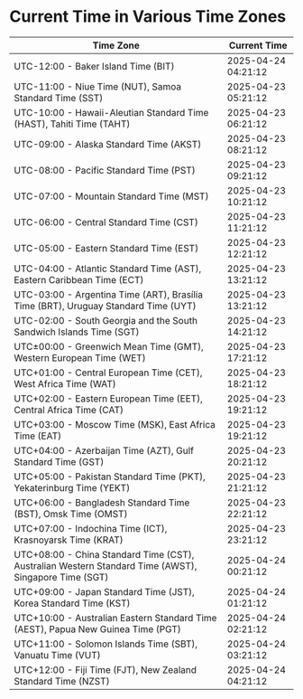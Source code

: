 # Current Time in Various Time Zones

| Time Zone | Current Time |
|-----------|--------------|
| UTC-12:00 - Baker Island Time (BIT) | 2025-04-24 04:21:12 |
| UTC-11:00 - Niue Time (NUT), Samoa Standard Time (SST) | 2025-04-23 05:21:12 |
| UTC-10:00 - Hawaii-Aleutian Standard Time (HAST), Tahiti Time (TAHT) | 2025-04-23 06:21:12 |
| UTC-09:00 - Alaska Standard Time (AKST) | 2025-04-23 08:21:12 |
| UTC-08:00 - Pacific Standard Time (PST) | 2025-04-23 09:21:12 |
| UTC-07:00 - Mountain Standard Time (MST) | 2025-04-23 10:21:12 |
| UTC-06:00 - Central Standard Time (CST) | 2025-04-23 11:21:12 |
| UTC-05:00 - Eastern Standard Time (EST) | 2025-04-23 12:21:12 |
| UTC-04:00 - Atlantic Standard Time (AST), Eastern Caribbean Time (ECT) | 2025-04-23 13:21:12 |
| UTC-03:00 - Argentina Time (ART), Brasília Time (BRT), Uruguay Standard Time (UYT) | 2025-04-23 13:21:12 |
| UTC-02:00 - South Georgia and the South Sandwich Islands Time (SGT) | 2025-04-23 14:21:12 |
| UTC±00:00 - Greenwich Mean Time (GMT), Western European Time (WET) | 2025-04-23 17:21:12 |
| UTC+01:00 - Central European Time (CET), West Africa Time (WAT) | 2025-04-23 18:21:12 |
| UTC+02:00 - Eastern European Time (EET), Central Africa Time (CAT) | 2025-04-23 19:21:12 |
| UTC+03:00 - Moscow Time (MSK), East Africa Time (EAT) | 2025-04-23 19:21:12 |
| UTC+04:00 - Azerbaijan Time (AZT), Gulf Standard Time (GST) | 2025-04-23 20:21:12 |
| UTC+05:00 - Pakistan Standard Time (PKT), Yekaterinburg Time (YEKT) | 2025-04-23 21:21:12 |
| UTC+06:00 - Bangladesh Standard Time (BST), Omsk Time (OMST) | 2025-04-23 22:21:12 |
| UTC+07:00 - Indochina Time (ICT), Krasnoyarsk Time (KRAT) | 2025-04-23 23:21:12 |
| UTC+08:00 - China Standard Time (CST), Australian Western Standard Time (AWST), Singapore Time (SGT) | 2025-04-24 00:21:12 |
| UTC+09:00 - Japan Standard Time (JST), Korea Standard Time (KST) | 2025-04-24 01:21:12 |
| UTC+10:00 - Australian Eastern Standard Time (AEST), Papua New Guinea Time (PGT) | 2025-04-24 02:21:12 |
| UTC+11:00 - Solomon Islands Time (SBT), Vanuatu Time (VUT) | 2025-04-24 03:21:12 |
| UTC+12:00 - Fiji Time (FJT), New Zealand Standard Time (NZST) | 2025-04-24 04:21:12 |
